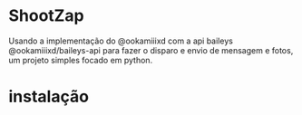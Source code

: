 # ShootZap

Usando a implementação do @ookamiiixd com a api baileys @ookamiiixd/baileys-api para fazer o disparo e envio de mensagem e fotos, um projeto simples focado em python.

# instalação 
